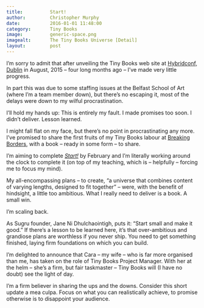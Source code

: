 ```yaml
---
title:			Start!
author:			Christopher Murphy
date:			2016-01-01 11:48:00
category: 		Tiny Books
image:			generic-space.png
imagealt:		The Tiny Books Universe [Detail]
layout:			post
---
```



I’m sorry to admit that after unveiling the Tiny Books web site at [Hybridconf, Dublin][01] in August, 2015 – four long months ago – I’ve made very little progress.

In part this was due to some staffing issues at the Belfast School of Art (where I’m a team member down), but there’s no escaping it, most of the delays were down to my wilful procrastination.

I’ll hold my hands up: This is entirely my fault. I made promises too soon. I didn’t deliver. Lesson learned.

I might fall flat on my face, but there’s no point in procrastinating any more. I’ve promised to share the first fruits of my Tiny Books labour at [Breaking Borders][02], with a book – ready in some form – to share.

I’m aiming to complete [_Start!_][03] by February and I’m literally working around the clock to complete it (on top of my teaching, which is – helpfully – forcing me to focus my mind).

My all-encompassing plans – to create, “a universe that combines content of varying lengths, designed to fit together” – were, with the benefit of hindsight, a little too ambitious. What I really need to deliver is a book. A small win.

I’m scaling back.

As Sugru founder, Jane Ni Dhulchaointigh, puts it: “Start small and make it good.” If there’s a lesson to be learned here, it’s that over-ambitious and grandiose plans are worthless if you never ship. You need to get something finished, laying firm foundations on which you can build.

I’m delighted to announce that Cara – my wife – who is far more organised than me, has taken on the role of Tiny Books Project Manager. With her at the helm – she’s a firm, but fair taskmaster – Tiny Books will (I have no doubt) see the light of day.

I’m a firm believer in sharing the ups and the downs. Consider this short update a mea culpa. Focus on what you can realistically achieve, to promise otherwise is to disappoint your audience.


[01]: http://danrubin.pixieset.com/hybrid-2015/ "Hybridconf, 2015"
[02]: http://breakingborde.rs "Breaking Borders"
[03]: http://tinybooks.github.io/books/ "Start!"